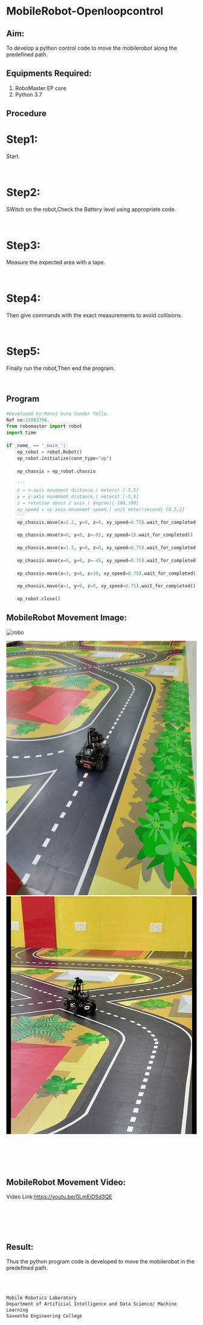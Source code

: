 # MobileRobot-Openloopcontrol
## Aim:

To develop a python control code to move the mobilerobot along the predefined path.

## Equipments Required:
1. RoboMaster EP core
2. Python 3.7

## Procedure

# Step1:
Start.

<br/>

# Step2:
SWitch on the robot,Check the Battery level using appropriate code.


<br/>

# Step3:
Measure the expected area with a tape.

<br/>

# Step4:
Then give commands with the exact measurements to avoid collisions.

<br/>

# Step5:
Finally run the robot,Then end the program.

<br/>

## Program
```python
#Developed by:Manoj Guna Sundar Tella.
Ref no:21003796.
from robomaster import robot
import time

if _name_ == '_main_':
    ep_robot = robot.Robot()
    ep_robot.initialize(conn_type="ap")

    ep_chassis = ep_robot.chassis

    '''
    x = x-axis movement distance,( meters) [-5,5]
    y = y-axis movement distance,( meters) [-5,5]
    z = rotation about z axis ( degree)[-180,180]
    xy_speed = xy axis movement speed,( unit meter/second) [0.5,2]
    '''
    ep_chassis.move(x=2.2, y=0, z=0, xy_speed=0.75).wait_for_completed()

    ep_chassis.move(x=0, y=0, z=-85, xy_speed=1).wait_for_completed()

    ep_chassis.move(x=1.5, y=0, z=0, xy_speed=0.75).wait_for_completed()

    ep_chassis.move(x=0, y=0, z=-45, xy_speed=0.75).wait_for_completed()

    ep_chassis.move(x=3, y=0, z=10, xy_speed=0.75).wait_for_completed()

    ep_chassis.move(x=1, y=0, z=8, xy_speed=0.75).wait_for_completed()

    ep_robot.close()
```

## MobileRobot Movement Image:

![robo](./img/robomaster.png)

![Github logo](Robo1.jpeg)
![Github logo](robo.jpeg)


<br/>
<br/>
<br/>
<br/>

## MobileRobot Movement Video:

Video Link:https://youtu.be/0LmEiDSd3QE

<br/>
<br/>
<br/>
<br/>

## Result:
Thus the python program code is developed to move the mobilerobot in the predefined path.


<br/>
<br/>

```
Mobile Robotics Laboratory
Department of Artificial Intelligence and Data Science/ Machine Learning
Saveetha Engineering College
```
